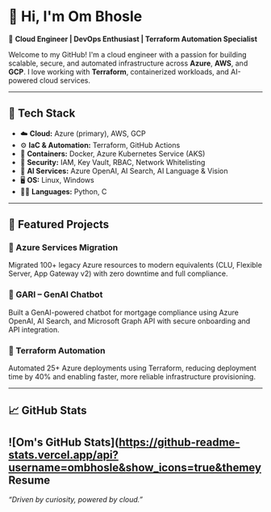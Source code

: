 # 👋 Hi, I'm Om Bhosle

🎯 **Cloud Engineer | DevOps Enthusiast | Terraform Automation Specialist**

Welcome to my GitHub! I'm a cloud engineer with a passion for building scalable, secure, and automated infrastructure across **Azure**, **AWS**, and **GCP**. I love working with **Terraform**, containerized workloads, and AI-powered cloud services.

---

## 🔧 Tech Stack

- ☁️ **Cloud:** Azure (primary), AWS, GCP  
- ⚙️ **IaC & Automation:** Terraform, GitHub Actions  
- 🐳 **Containers:** Docker, Azure Kubernetes Service (AKS)  
- 🔐 **Security:** IAM, Key Vault, RBAC, Network Whitelisting  
- 🧠 **AI Services:** Azure OpenAI, AI Search, AI Language & Vision  
- 🖥️ **OS:** Linux, Windows  
- 🧑‍💻 **Languages:** Python, C  

---

## 🚀 Featured Projects

### 🔄 Azure Services Migration  
Migrated 100+ legacy Azure resources to modern equivalents (CLU, Flexible Server, App Gateway v2) with zero downtime and full compliance.

### 🤖 GARI – GenAI Chatbot  
Built a GenAI-powered chatbot for mortgage compliance using Azure OpenAI, AI Search, and Microsoft Graph API with secure onboarding and API integration.

### 🧱 Terraform Automation  
Automated 25+ Azure deployments using Terraform, reducing deployment time by 40% and enabling faster, more reliable infrastructure provisioning.

---

## 📈 GitHub Stats

![Om's GitHub Stats](https://github-readme-stats.vercel.app/api?username=ombhosle&show_icons=true&themey Resume
---

_“Driven by curiosity, powered by cloud.”_
